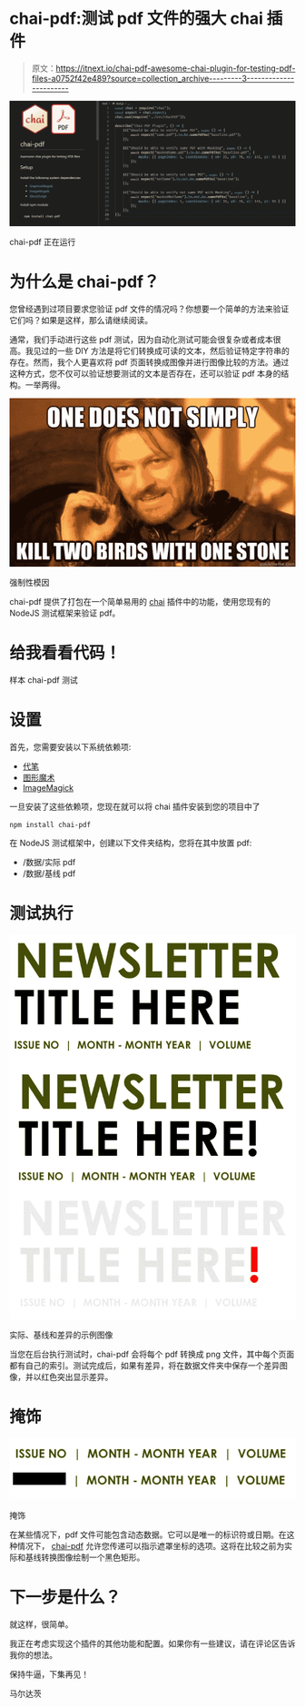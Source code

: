 # chai-pdf:测试 pdf 文件的强大 chai 插件

> 原文：<https://itnext.io/chai-pdf-awesome-chai-plugin-for-testing-pdf-files-a0752f42e489?source=collection_archive---------3----------------------->

![](img/6c8c2ba644f54797f3dac60e7ac3f527.png)

chai-pdf 正在运行

# 为什么是 chai-pdf？

您曾经遇到过项目要求您验证 pdf 文件的情况吗？你想要一个简单的方法来验证它们吗？如果是这样，那么请继续阅读。

通常，我们手动进行这些 pdf 测试，因为自动化测试可能会很复杂或者成本很高。我见过的一些 DIY 方法是将它们转换成可读的文本，然后验证特定字符串的存在。然而，我个人更喜欢将 pdf 页面转换成图像并进行图像比较的方法。通过这种方式，您不仅可以验证想要测试的文本是否存在，还可以验证 pdf 本身的结构。一举两得。

![](img/8e934cb9dab046b3914ac135c3457770.png)

强制性模因

chai-pdf 提供了打包在一个简单易用的 [chai](https://www.npmjs.com/package/chai) 插件中的功能，使用您现有的 NodeJS 测试框架来验证 pdf。

# 给我看看代码！

样本 chai-pdf 测试

# 设置

首先，您需要安装以下系统依赖项:

*   [代笔](https://www.ghostscript.com/)
*   [图形魔术](http://www.graphicsmagick.org/README.html)
*   [ImageMagick](https://imagemagick.org/index.php)

一旦安装了这些依赖项，您现在就可以将 chai 插件安装到您的项目中了

```
npm install chai-pdf
```

在 NodeJS 测试框架中，创建以下文件夹结构，您将在其中放置 pdf:

*   /数据/实际 pdf
*   /数据/基线 pdf

# 测试执行

![](img/092f30ffb95a0c6193c830214d26031e.png)

实际、基线和差异的示例图像

当您在后台执行测试时，chai-pdf 会将每个 pdf 转换成 png 文件，其中每个页面都有自己的索引。测试完成后，如果有差异，将在数据文件夹中保存一个差异图像，并以红色突出显示差异。

# 掩饰

![](img/eff798a026a62e19014096648c444452.png)

掩饰

在某些情况下，pdf 文件可能包含动态数据。它可以是唯一的标识符或日期。在这种情况下， [chai-pdf](https://www.npmjs.com/package/chai-pdf) 允许您传递可以指示遮罩坐标的选项。这将在比较之前为实际和基线转换图像绘制一个黑色矩形。

# 下一步是什么？

就这样，很简单。

我正在考虑实现这个插件的其他功能和配置。如果你有一些建议，请在评论区告诉我你的想法。

保持牛逼，下集再见！

马尔达茨